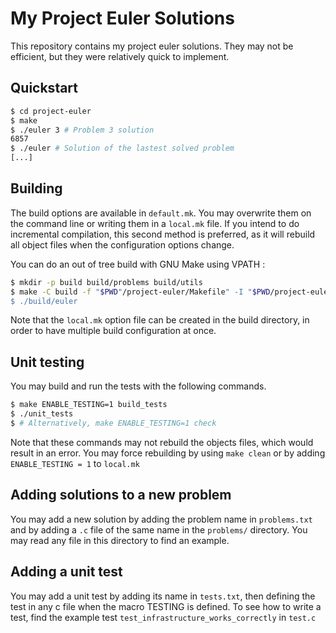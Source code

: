 # My Project Euler Solutions

This repository contains my project euler solutions. They may not be efficient, but they were relatively quick to implement.

## Quickstart

```bash
$ cd project-euler
$ make
$ ./euler 3 # Problem 3 solution
6857
$ ./euler # Solution of the lastest solved problem
[...]
```

## Building

The build options are available in `default.mk`. You may overwrite them on the command line or writing them in a `local.mk` file. If you intend to do incremental compilation, this second method is preferred, as it will rebuild all object files when the configuration options change.

You can do an out of tree build with GNU Make using VPATH :

```bash
$ mkdir -p build build/problems build/utils
$ make -C build -f "$PWD"/project-euler/Makefile" -I "$PWD/project-euler" VPATH="$PWD/project-euler"
$ ./build/euler
```
Note that the `local.mk` option file can be created in the build directory, in order to have multiple build configuration at once.

## Unit testing

You may build and run the tests with the following commands.
```bash
$ make ENABLE_TESTING=1 build_tests
$ ./unit_tests
$ # Alternatively, make ENABLE_TESTING=1 check
```
Note that these commands may not rebuild the objects files, which would result in an error. You may force rebuilding by using `make clean` or by adding `ENABLE_TESTING = 1` to `local.mk`

## Adding solutions to a new problem

You may add a new solution by adding the problem name in `problems.txt` and by adding a `.c` file of the same name in the `problems/` directory.
You may read any file in this directory to find an example.

## Adding a unit test

You may add a unit test by adding its name in `tests.txt`, then defining the test in any c file when the macro TESTING is defined.
To see how to write a test, find the example test `test_infrastructure_works_correctly` in `test.c`

